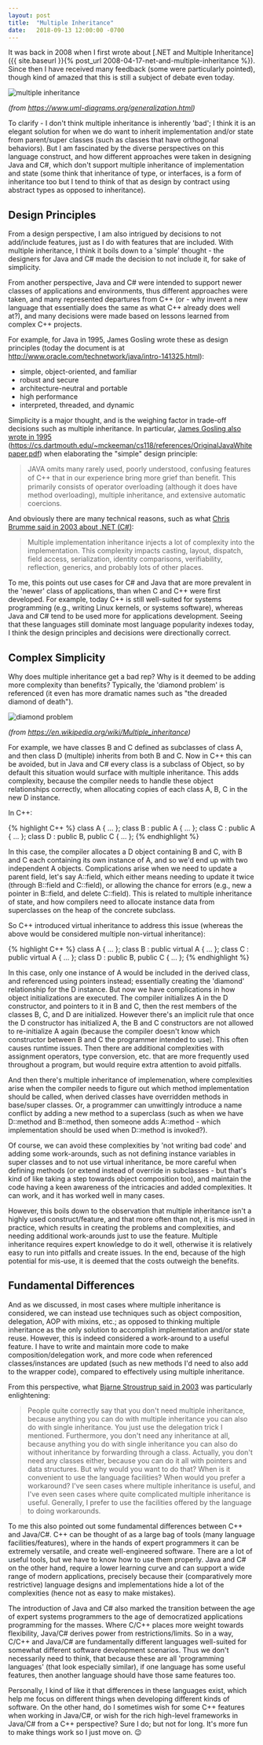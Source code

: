 ```yaml
---
layout: post
title:  "Multiple Inheritance"
date:   2018-09-13 12:00:00 -0700
---
```


It was back in 2008 when I first wrote about [.NET and Multiple Inheritance]({{ site.baseurl }}{% post_url 2008-04-17-net-and-multiple-inheritance %}). Since then I have received many feedback (some were particularly pointed), though kind of amazed that this is still a subject of debate even today.

![multiple inheritance](/assets/20180913-class-multiple-inheritance.png)

_(from <https://www.uml-diagrams.org/generalization.html>)_

To clarify - I don't think multiple inheritance is inherently 'bad'; I think it is an elegant solution for when we do want to inherit implementation and/or state from parent/super classes (such as classes that have orthogonal behaviors). But I am fascinated by the diverse perspectives on this language construct, and how different approaches were taken in designing Java and C#, which don't support multiple inheritance of implementation and state (some think that inheritance of type, or interfaces, is a form of inheritance too but I tend to think of that as design by contract using abstract types as opposed to inheritance).

## Design Principles

From a design perspective, I am also intrigued by decisions to not add/include features, just as I do with features that are included. With multiple inheritance, I think it boils down to a 'simple' thought - the designers for Java and C# made the decision to not include it, for sake of simplicity.

From another perspective, Java and C# were intended to support newer classes of applications and environments, thus different approaches were taken, and many represented departures from C++ (or - why invent a new language that essentially does the same as what C++ already does well at?), and many decisions were made based on lessons learned from complex C++ projects.

For example, for Java in 1995, James Gosling wrote these as design principles (today the document is at <http://www.oracle.com/technetwork/java/intro-141325.html>):
- simple, object-oriented, and familiar
- robust and secure
- architecture-neutral and portable
- high performance
- interpreted, threaded, and dynamic

Simplicity is a major thought, and is the weighing factor in trade-off decisions such as multiple inheritance. In particular, [James Gosling also wrote in 1995](assets/OriginalJavaWhitepaper.pdf) (<https://cs.dartmouth.edu/~mckeeman/cs118/references/OriginalJavaWhitepaper.pdf>) when elaborating the "simple" design principle:

> JAVA omits many rarely used, poorly understood, confusing features of C++ that in our experience bring more grief than beneﬁt. This primarily consists of operator overloading (although it does have method overloading), multiple inheritance, and extensive automatic coercions.

And obviously there are many technical reasons, such as what [Chris Brumme said in 2003 about .NET (C#)](http://dotnetjunkies.com/WebLog/unknownreference/archive/2003/09/04/1401.aspx):

> Multiple implementation inheritance injects a lot of complexity into the implementation. This complexity impacts casting, layout, dispatch, field access, serialization, identity comparisons, verifiability, reflection, generics, and probably lots of other places.

To me, this points out use cases for C# and Java that are more prevalent in the 'newer' class of applications, than when C and C++ were first developed. For example, today C++ is still well-suited for systems programming (e.g., writing Linux kernels, or systems software), whereas Java and C# tend to be used more for applications development. Seeing that these languages still dominate most language popularity indexes today, I think the design principles and decisions were directionally correct.

## Complex Simplicity

Why does multiple inheritance get a bad rep? Why is it deemed to be adding more complexity than benefits? Typically, the 'diamond problem' is referenced (it even has more dramatic names such as "the dreaded diamond of death").

![diamond problem](/assets/20180913-180px-Diamond_inheritance.svg.png)

_(from <https://en.wikipedia.org/wiki/Multiple_inheritance>)_

For example, we have classes B and C defined as subclasses of class A, and then class D (multiple) inherits from both B and C. Now in C++ this can be avoided, but in Java and C# every class is a subclass of Object, so by default this situation would surface with multiple inheritance. This adds complexity, because the compiler needs to handle these object relationships correctly, when allocating copies of each class A, B, C in the new D instance.

In C++:

{% highlight C++ %}
class A { ... };
class B : public A { ... };
class C : public A { ... };
class D : public B, public C { ... };
{% endhighlight %}

In this case, the compiler allocates a D object containing B and C, with B and C each containing its own instance of A, and so we'd end up with two independent A objects. Complications arise when we need to update a parent field, let's say A::field, which either means needing to update it twice (through B::field and C::field), or allowing the chance for errors (e.g., new a pointer in B::field, and delete C::field). This is related to multiple inheritance of state, and how compilers need to allocate instance data from superclasses on the heap of the concrete subclass.

So C++ introduced virtual inheritance to address this issue (whereas the above would be considered multiple non-virtual inheritance):

{% highlight C++ %}
class A { ... };
class B : public virtual A { ... };
class C : public virtual A { ... };
class D : public B, public C { ... };
{% endhighlight %}

In this case, only one instance of A would be included in the derived class, and referenced using pointers instead; essentially creating the 'diamond' relationship for the D instance. But now we have complications in how object initializations are executed. The compiler initializes A in the D constructor, and pointers to it in B and C, then the rest members of the classes B, C, and D are initialized. However there's an implicit rule that once the D constructor has initialized A, the B and C constructors are not allowed to re-initialize A again (because the compiler doesn't know which constructor between B and C the programmer intended to use). This often causes runtime issues. Then there are additional complexities with assignment operators, type conversion, etc. that are more frequently used throughout a program, but would require extra attention to avoid pitfalls.

And then there's multiple inheritance of implemenation, where complexities arise when the compiler needs to figure out which method implementation should be called, when derived classes have overridden methods in base/super classes. Or, a programmer can unwittingly introduce a name conflict by adding a new method to a superclass (such as when we have D::method and B::method, then someone adds A::method - which implementation should be used when D::method is invoked?).

Of course, we can avoid these complexities by 'not writing bad code' and adding some work-arounds, such as not defining instance variables in super classes and to not use virtual inheritance, be more careful when defining methods (or extend instead of override in subclasses - but that's kind of like taking a step towards object composition too), and maintain the code having a keen awareness of the intricacies and added complexities. It can work, and it has worked well in many cases.

However, this boils down to the observation that multiple inheritance isn't a highly used construct/feature, and that more often than not, it is mis-used in practice, which results in creating the problems and complexities, and needing additional work-arounds just to use the feature. Multiple inheritance requires expert knowledge to do it well, otherwise it is relatively easy to run into pitfalls and create issues. In the end, because of the high potential for mis-use, it is deemed that the costs outweigh the benefits.

## Fundamental Differences

And as we discussed, in most cases where multiple inheritance is considered, we can instead use techniques such as object composition, delegation, AOP with mixins, etc.; as opposed to thinking multiple inheritance as the only solution to accomplish implementation and/or state reuse. However, this is indeed considered a work-around to a useful feature. I have to write and maintain more code to make composition/delegation work, and more code when referenced classes/instances are updated (such as new methods I'd need to also add to the wrapper code), compared to effectively using multiple inheritance.

From this perspective, what [Bjarne Stroustrup said in 2003](https://www.artima.com/intv/modern.html) was particularly enlightening:

> People quite correctly say that you don't need multiple inheritance, because anything you can do with multiple inheritance you can also do with single inheritance. You just use the delegation trick I mentioned. Furthermore, you don't need any inheritance at all, because anything you do with single inheritance you can also do without inheritance by forwarding through a class. Actually, you don't need any classes either, because you can do it all with pointers and data structures. But why would you want to do that? When is it convenient to use the language facilities? When would you prefer a workaround? I've seen cases where multiple inheritance is useful, and I've even seen cases where quite complicated multiple inheritance is useful. Generally, I prefer to use the facilities offered by the language to doing workarounds.

To me this also pointed out some fundamental differences between C++ and Java/C#. C++ can be thought of as a large bag of tools (many language facilities/features), where in the hands of expert programmers it can be extremely versatile, and create well-engineered software. There are a lot of useful tools, but we have to know how to use them properly. Java and C# on the other hand, require a lower learning curve and can support a wide range of modern applications, precisely because their (comparatively more restrictive) language designs and implementations hide a lot of the complexities (hence not as easy to make mistakes).

The introduction of Java and C# also marked the transition between the age of expert systems programmers to the age of democratized applications programming for the masses. Where C/C++ places more weight towards flexibility, Java/C# derives power from restrictions/limits. So in a way, C/C++ and Java/C# are fundamentally different languages well-suited for somewhat different software development scenarios. Thus we don't necessarily need to think, that because these are all 'programming languages' (that look especially similar), if one language has some useful features, then another language should have those same features too.

Personally, I kind of like it that differences in these languages exist, which help me focus on different things when developing different kinds of software. On the other hand, do I sometimes wish for some C++ features when working in Java/C#, or wish for the rich high-level frameworks in Java/C# from a C++ perspective? Sure I do; but not for long. It's more fun to make things work so I just move on. 😉
